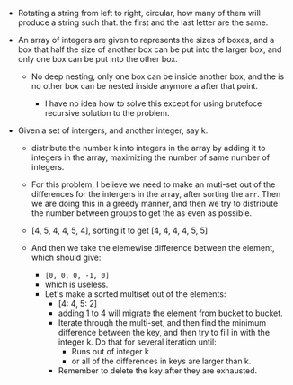 * Rotating a string from left to right, circular, how many of them will produce a string such that. 
the first and the last letter are the same.

* An array of integers are given to represents the sizes of boxes, and a box that half the size of another box 
can be put into the larger box, and only one box can be put into the other box. 
  * No deep nesting, only one box can be inside another box, and the is no other box can be nested inside anymore a
  after that point.

    * I have no idea how to solve this except for using brutefoce recursive solution to the problem. 


* Given a set of intergers, and another integer, say k.
  
  * distribute the number k into integers in the array by adding it to integers in the 
  array, maximizing the number of same number of integers.

  * For this problem, I believe we need to make an muti-set out of the differences for the intergers in the array,
  after sorting the `arr`. Then we are doing this in a greedy manner, and then we try to distribute the number 
  between groups to get the as even as possible. 

  * [4, 5, 4, 4, 5, 4], sorting it to get [4, 4, 4, 4, 5, 5]
  * And then we take the elemewise difference between the element, which should give:
    * `[0, 0, 0, -1, 0]`
    * which is useless. 
    * Let's make a sorted multiset out of the elements: 
      * [4: 4, 5: 2]
      * adding 1 to 4 will migrate the element from bucket to bucket. 
      * Iterate through the multi-set, and then find the minimum difference between the key, and then try to fill 
      in with the integer k. Do that for several iteration until:
        * Runs out of integer k
        * or all of the differences in keys are larger than k. 
      * Remember to delete the key after they are exhausted. 


  